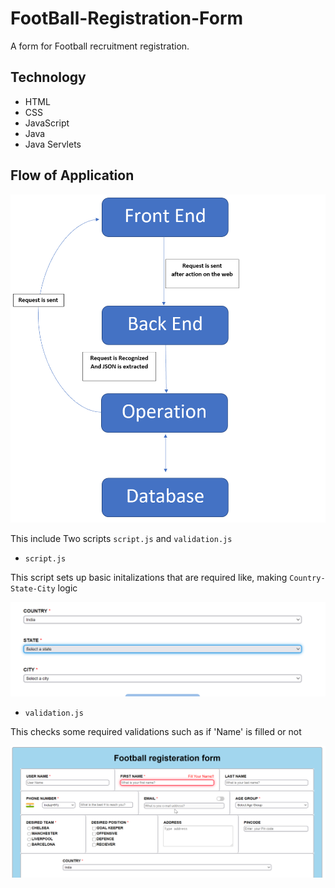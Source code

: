 # FootBall-Registration-Form
A form for Football recruitment registration.
## Technology
- HTML
- CSS
- JavaScript
- Java
- Java Servlets
## Flow of Application

![image3](/assets/3.png "flow")

This include Two scripts ```script.js``` and ```validation.js```
- ```script.js```

This script sets up basic initalizations that are required like, making ```Country-State-City``` logic


![image1](/assets/1.png "CSC")


- ```validation.js```

This checks some required validations such as if 'Name' is filled or not

![image2](/assets/2.png "validation")
